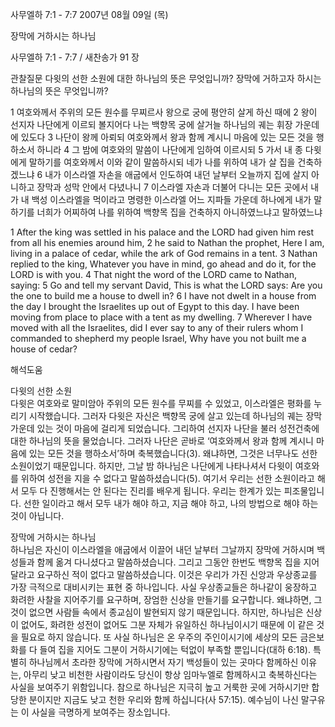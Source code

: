 사무엘하 7:1 - 7:7 
2007년 08월 09일 (목)

장막에 거하시는 하나님



사무엘하 7:1 - 7:7 / 새찬송가 91 장


관찰질문 
다윗의 선한 소원에 대한 하나님의 뜻은 무엇입니까?
장막에 거하고자 하시는 하나님의 뜻은 무엇입니까? 

1 여호와께서 주위의 모든 원수를 무찌르사 왕으로 궁에 평안히 살게 하신 때에 2 왕이 선지자 나단에게 이르되 볼지어다 나는 백향목 궁에 살거늘 하나님의 궤는 휘장 가운데에 있도다 3 나단이 왕께 아뢰되 여호와께서 왕과 함께 계시니 마음에 있는 모든 것을 행하소서 하니라 4 그 밤에 여호와의 말씀이 나단에게 임하여 이르시되 5 가서 내 종 다윗에게 말하기를 여호와께서 이와 같이 말씀하시되 네가 나를 위하여 내가 살 집을 건축하겠느냐 6 내가 이스라엘 자손을 애굽에서 인도하여 내던 날부터 오늘까지 집에 살지 아니하고 장막과 성막 안에서 다녔나니 7 이스라엘 자손과 더불어 다니는 모든 곳에서 내가 내 백성 이스라엘을 먹이라고 명령한 이스라엘 어느 지파들 가운데 하나에게 내가 말하기를 너희가 어찌하여 나를 위하여 백향목 집을 건축하지 아니하였느냐고 말하였느냐  

1 After the king was settled in his palace and the LORD had given him rest from all his enemies around him, 2 he said to Nathan the prophet, Here I am, living in a palace of cedar, while the ark of God remains in a tent. 
3 Nathan replied to the king, Whatever you have in mind, go ahead and do it, for the LORD is with you. 4 That night the word of the LORD came to Nathan, saying: 5 Go and tell my servant David, This is what the LORD says: Are you the one to build me a house to dwell in? 6 I have not dwelt in a house from the day I brought the Israelites up out of Egypt to this day. I have been moving from place to place with a tent as my dwelling. 7 Wherever I have moved with all the Israelites, did I ever say to any of their rulers whom I commanded to shepherd my people Israel, Why have you not built me a house of cedar?

해석도움





다윗의 선한 소원  
다윗은 여호와로 말미암아 주위의 모든 원수를 무찌를 수 있었고, 이스라엘은 평화를 누리기 시작했습니다. 그러자 다윗은 자신은 백향목 궁에 살고 있는데 하나님의 궤는 장막 가운데 있는 것이 마음에 걸리게 되었습니다. 그리하여 선지자 나단을 불러 성전건축에 대한 하나님의 뜻을 물었습니다. 그러자 나단은 곧바로 ‘여호와께서 왕과 함께 계시니 마음에 있는 모든 것을 행하소서’하며 축복했습니다(3). 왜냐하면, 그것은 너무나도 선한 소원이었기 때문입니다. 하지만, 그날 밤 하나님은 나단에게 나타나셔서 다윗이 여호와를 위하여 성전을 지을 수 없다고 말씀하셨습니다(5). 여기서 우리는 선한 소원이라고 해서 모두 다 진행해서는 안 된다는 진리를 배우게 됩니다. 우리는 한계가 있는 피조물입니다. 선한 일이라고 해서 모두 내가 해야 하고, 지금 해야 하고, 나의 방법으로 해야 하는 것이 아닙니다.  

장막에 거하시는 하나님  
하나님은 자신이 이스라엘을 애굽에서 이끌어 내던 날부터 그날까지 장막에 거하시며 백성들과 함께 옮겨 다니셨다고 말씀하셨습니다. 그리고 그동안 한번도 백향목 집을 지어 달라고 요구하신 적이 없다고 말씀하셨습니다. 이것은 우리가 가진 신앙과 우상종교를 가장 극적으로 대비시키는 표현 중 하나입니다. 사실 우상종교들은 하나같이 웅장하고 화려한 사찰을 지어주기를 요구하며, 장엄한 신상을 만들기를 요구합니다. 왜냐하면, 그것이 없으면 사람들 속에서 종교심이 발현되지 않기 때문입니다. 하지만, 하나님은 신상이 없어도, 화려한 성전이 없어도 그분 자체가 유일하신 하나님이시기 때문에 이 같은 것을 필요로 하지 않습니다. 또 사실 하나님은 온 우주의 주인이시기에 세상의 모든 금은보화를 다 들여 집을 지어도 그분이 거하시기에는 턱없이 부족할 뿐입니다(대하 6:18). 특별히 하나님께서 초라한 장막에 거하시면서 자기 백성들이 있는 곳마다 함께하신 이유는, 아무리 낮고 비천한 사람이라도 당신이 항상 임마누엘로 함께하시고 축복하신다는 사실을 보여주기 위함입니다. 참으로 하나님은 지극히 높고 거룩한 곳에 거하시기만 합당한 분이지만 지금도 낮고 천한 우리와 함께 하십니다(사 57:15). 예수님이 나신 말구유는 이 사실을 극명하게 보여주는 장소입니다.
